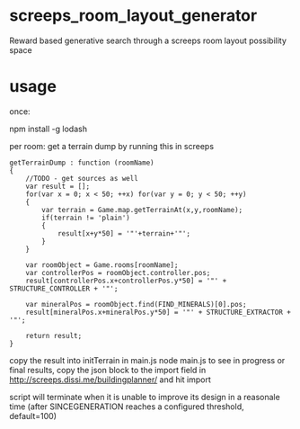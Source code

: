 # screeps_room_layout_generator
Reward based generative search through a screeps room layout possibility space

# usage

once:

npm install -g lodash

per room:
get a terrain dump by running this in screeps

    getTerrainDump : function (roomName)
    {
        //TODO - get sources as well
        var result = [];
        for(var x = 0; x < 50; ++x) for(var y = 0; y < 50; ++y)
        {
            var terrain = Game.map.getTerrainAt(x,y,roomName);
            if(terrain != 'plain')
            {
                result[x+y*50] = '"'+terrain+'"';
            }
        }
        
        var roomObject = Game.rooms[roomName];
        var controllerPos = roomObject.controller.pos;
        result[controllerPos.x+controllerPos.y*50] = '"' + STRUCTURE_CONTROLLER + '"';
        
        var mineralPos = roomObject.find(FIND_MINERALS)[0].pos;
        result[mineralPos.x+mineralPos.y*50] = '"' + STRUCTURE_EXTRACTOR + '"';
        
        return result;
    }

copy the result into initTerrain in main.js
node main.js
to see in progress or final results, copy the json block to the import field in http://screeps.dissi.me/buildingplanner/ and hit import

script will terminate when it is unable to improve its design in a reasonale time (after SINCEGENERATION reaches a configured threshold, default=100)
